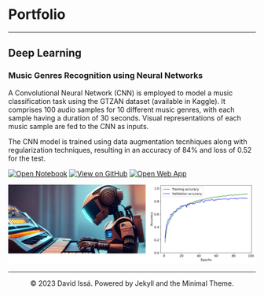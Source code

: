 # Portfolio
---
## Deep Learning

### Music Genres Recognition using Neural Networks

A Convolutional Neural Network (CNN) is employed to model a music classification task using the GTZAN dataset (available in Kaggle). It comprises 100 audio samples for 10 different music genres, with each sample having a duration of 30 seconds. Visual representations of each music sample are fed to the CNN as inputs.

The CNN model is trained using data augmentation tecnhiques along with regularization techniques, resulting in an accuracy of 84% and loss of 0.52 for the test. 

[![Open Notebook](https://img.shields.io/badge/Jupyter-Open_Notebook-blue?logo=Jupyter)](projects/music-genre-recognition-notebook.html)
[![View on GitHub](https://img.shields.io/badge/GitHub-View_on_GitHub-blue?logo=GitHub)]()
[![Open Web App](https://img.shields.io/badge/GenreRecog-Open_Web_App-blue?logo=1001tracklists&logoColor=FFFFFF)](http://credit-risk.herokuapp.com/)

<center><img src="images/Genre Recognition Project Banner.png"/></center>

---
<center>© 2023 David Issá. Powered by Jekyll and the Minimal Theme.</center>
